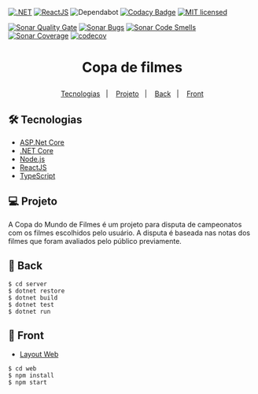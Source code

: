 [![.NET](https://github.com/joasimonson/CopaFilmes/actions/workflows/server.yml/badge.svg)](https://github.com/joasimonson/CopaFilmes/actions/workflows/server.yml)
[![ReactJS](https://github.com/joasimonson/CopaFilmes/actions/workflows/web.yml/badge.svg)](https://github.com/joasimonson/CopaFilmes/actions/workflows/web.yml)
![Dependabot](https://api.dependabot.com/badges/status?host=github&repo=joasimonson/CopaFilmes)
[![Codacy Badge](https://api.codacy.com/project/badge/Grade/64697a5f938a47cb9b90f00f76b50ccc)](https://app.codacy.com/gh/joasimonson/CopaFilmes?utm_source=github.com&utm_medium=referral&utm_content=joasimonson/CopaFilmes&utm_campaign=Badge_Grade_Settings)
[![MIT licensed](https://img.shields.io/badge/license-MIT-blue.svg)](https://github.com/joasimonson/CopaFilmes/blob/master/LICENSE)

[![Sonar Quality Gate](https://sonarcloud.io/api/project_badges/measure?project=joasimonson_CopaFilmes&metric=alert_status)](https://sonarcloud.io/project/issues?id=joasimonson_CopaFilmes)
[![Sonar Bugs](https://sonarcloud.io/api/project_badges/measure?project=joasimonson_CopaFilmes&metric=bugs)](https://sonarcloud.io/project/issues?id=joasimonson_CopaFilmes&resolved=false&types=BUG)
[![Sonar Code Smells](https://sonarcloud.io/api/project_badges/measure?project=joasimonson_CopaFilmes&metric=code_smells)](https://sonarcloud.io/project/issues?id=joasimonson_CopaFilmes&resolved=false&types=CODE_SMELL)
[![Sonar Coverage](https://sonarcloud.io/api/project_badges/measure?project=joasimonson_CopaFilmes&metric=coverage)](https://sonarcloud.io/component_measures?id=joasimonson_CopaFilmes&metric=coverage)
[![codecov](https://codecov.io/gh/joasimonson/CopaFilmes/branch/master/graph/badge.svg)](https://codecov.io/gh/joasimonson/CopaFilmes)

<h1 align="center">
    <p>Copa de filmes</p>
</h1>

<p align="center">
    <a href="#-tecnologias">Tecnologias</a>&nbsp;&nbsp;&nbsp;|&nbsp;&nbsp;&nbsp;
    <a href="#-projeto">Projeto</a>&nbsp;&nbsp;&nbsp;|&nbsp;&nbsp;&nbsp;
    <a href="#-back">Back</a>&nbsp;&nbsp;&nbsp;|&nbsp;&nbsp;&nbsp;
    <a href="#-front">Front</a>
</p>

## 🛠 Tecnologias

*   [ASP.Net Core](https://docs.microsoft.com/pt-br/aspnet/core/)
*   [.NET Core](https://dotnet.microsoft.com/)
*   [Node.js](https://nodejs.org/en/)
*   [ReactJS](https://reactjs.org)
*   [TypeScript](https://www.typescriptlang.org/)

## 💻 Projeto

A Copa do Mundo de Filmes é um projeto para disputa de campeonatos com os filmes escolhidos pelo usuário.
A disputa é baseada nas notas dos filmes que foram avaliados pelo público previamente.

## 🧠 Back

```shell
$ cd server
$ dotnet restore
$ dotnet build
$ dotnet test
$ dotnet run
```

## 🔖 Front
*   [Layout Web](https://www.figma.com/file/85XOrFgiB0nKqKZD8GSdWp/Copa-de-Filmes?node-id=6%3A66)

```shell
$ cd web
$ npm install
$ npm start
```
